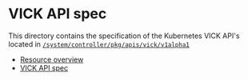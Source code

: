 # VICK API spec

This directory contains the specification of the Kubernetes VICK API's located in
[`/system/controller/pkg/apis/vick/v1alpha1`](/system/controller/pkg/apis/vick/v1alpha1)

* [Resource overview](overview.md)
* [VICK API spec](spec.md)

